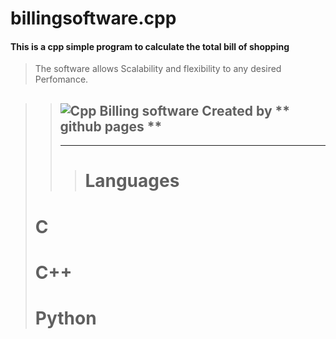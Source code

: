 # billingsoftware.cpp
#### This is a cpp simple program to calculate the total bill of shopping
> The software allows Scalability and flexibility to any desired Perfomance.
>

> 
>>![Cpp Billing software Created by ** github pages ** ](https://elearn.nptel.ac.in/wp-content/uploads/2022/04/106105151_22.jpg)
>>---
>>---
>>> # Languages
> # C
> # C++
> # Python
